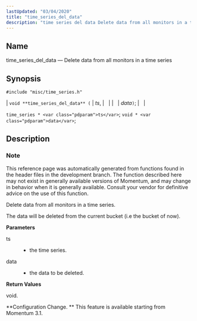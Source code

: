 ```yaml
---
lastUpdated: "03/04/2020"
title: "time_series_del_data"
description: "time series del data Delete data from all monitors in a time series void time series del data ts data time series ts void data This reference page was automatically generated from functions found in the header files in the development branch The function described here may not exist in..."
---
```


<a name="apis.time_series_del_data"></a> 
## Name

time_series_del_data — Delete data from all monitors in a time series

## Synopsis

`#include "misc/time_series.h"`

| `void **time_series_del_data** (` | <var class="pdparam">ts</var>, |   |
|   | <var class="pdparam">data</var>`)`; |   |

`time_series * <var class="pdparam">ts</var>`;
`void * <var class="pdparam">data</var>`;<a name="idp63613056"></a> 
## Description

### Note

This reference page was automatically generated from functions found in the header files in the development branch. The function described here may not exist in generally available versions of Momentum, and may change in behavior when it is generally available. Consult your vendor for definitive advice on the use of this function.

Delete data from all monitors in a time series.

The data will be deleted from the current bucket (i.e the bucket of now).

**<a name="idp63616464"></a> Parameters**

<dl class="variablelist">

<dt>ts</dt>

<dd>

- the time series.

</dd>

<dt>data</dt>

<dd>

- the data to be deleted.

</dd>

</dl>

**<a name="idp63621312"></a> Return Values**

void.

**Configuration Change. ** This feature is available starting from Momentum 3.1.
